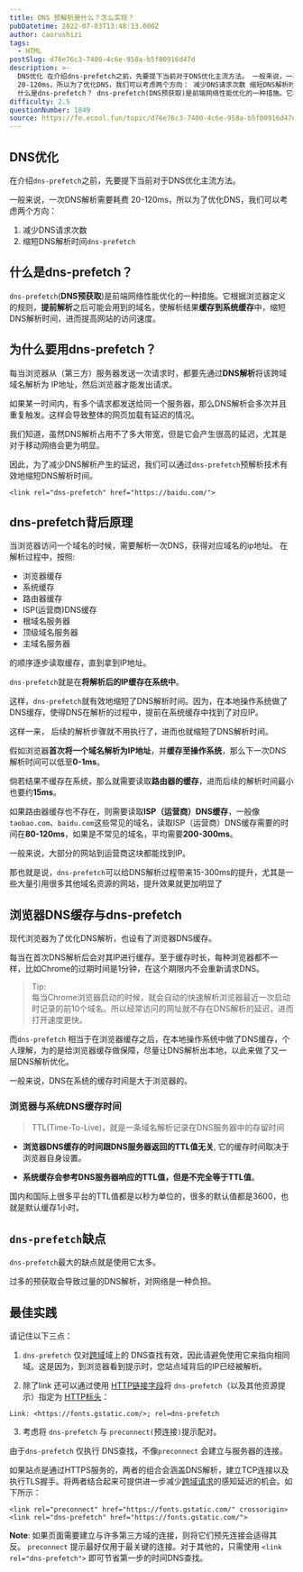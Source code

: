 ```yaml
---
title: DNS 预解析是什么？怎么实现？
pubDatetime: 2022-07-03T13:48:13.000Z
author: caorushizi
tags:
  - HTML
postSlug: d76e76c3-7400-4c6e-958a-b5f00916d47d
description: >-
  DNS优化 在介绍dns-prefetch之前，先要提下当前对于DNS优化主流方法。 一般来说，一次DNS解析需要耗费
  20-120ms，所以为了优化DNS，我们可以考虑两个方向： 减少DNS请求次数 缩短DNS解析时间dns-prefetch
  什么是dns-prefetch？ dns-prefetch(DNS预获取)是前端网络性能优化的一种措施。它根据浏览器定义的规则，提前解析之后可能会用到的域
difficulty: 2.5
questionNumber: 1849
source: https://fe.ecool.fun/topic/d76e76c3-7400-4c6e-958a-b5f00916d47d
---
```


## DNS优化

在介绍`dns-prefetch`之前，先要提下当前对于DNS优化主流方法。   

一般来说，一次DNS解析需要耗费 20-120ms，所以为了优化DNS，我们可以考虑两个方向：
1. 减少DNS请求次数
2. 缩短DNS解析时间`dns-prefetch`

## 什么是dns-prefetch？
`dns-prefetch`(**DNS预获取**)是前端网络性能优化的一种措施。它根据浏览器定义的规则，**提前解析**之后可能会用到的域名，使解析结果**缓存到系统缓存**中，缩短DNS解析时间，进而提高网站的访问速度。

## 为什么要用dns-prefetch？
每当浏览器从（第三方）服务器发送一次请求时，都要先通过**DNS解析**将该跨域域名解析为 IP地址，然后浏览器才能发出请求。  

如果某一时间内，有多个请求都发送给同一个服务器，那么DNS解析会多次并且重复触发。这样会导致整体的网页加载有延迟的情况。  

我们知道，虽然DNS解析占用不了多大带宽，但是它会产生很高的延迟，尤其是对于移动网络会更为明显。  

因此，为了减少DNS解析产生的延迟，我们可以通过`dns-prefetch`预解析技术有效地缩短DNS解析时间。

```
<link rel="dns-prefetch" href="https://baidu.com/"> 
```
## dns-prefetch背后原理
当浏览器访问一个域名的时候，需要解析一次DNS，获得对应域名的ip地址。
在解析过程中，按照:
- 浏览器缓存
- 系统缓存 
- 路由器缓存 
- ISP(运营商)DNS缓存 
- 根域名服务器 
- 顶级域名服务器 
- 主域名服务器

的顺序逐步读取缓存，直到拿到IP地址。

`dns-prefetch`就是在**将解析后的IP缓存在系统中**。  

这样，`dns-prefetch`就有效地缩短了DNS解析时间。因为，在本地操作系统做了DNS缓存，使得DNS在解析的过程中，提前在系统缓存中找到了对应IP。   

这样一来， 后续的解析步骤就不用执行了，进而也就缩短了DNS解析时间。

假如浏览器**首次将一个域名解析为IP地址**，并**缓存至操作系统**，那么下一次DNS解析时间可以低至**0-1ms**。   

倘若结果不缓存在系统，那么就需要读取**路由器的缓存**，进而后续的解析时间最小也要约**15ms**。  

如果路由器缓存也不存在，则需要读取**ISP（运营商）DNS缓存**，一般像`taobao.com`、`baidu.com`这些常见的域名，读取ISP（运营商）DNS缓存需要的时间在**80-120ms**，如果是不常见的域名，平均需要**200-300ms**。  

一般来说，大部分的网站到运营商这块都能找到IP。  

那也就是说，`dns-prefetch`可以给DNS解析过程带来15-300ms的提升，尤其是一些大量引用很多其他域名资源的网站，提升效果就更加明显了

## 浏览器DNS缓存与dns-prefetch

现代浏览器为了优化DNS解析，也设有了浏览器DNS缓存。  

每当在首次DNS解析后会对其IP进行缓存。至于缓存时长，每种浏览器都不一样，比如Chrome的过期时间是1分钟，在这个期限内不会重新请求DNS。
> Tip:  
> 每当Chrome浏览器启动的时候，就会自动的快速解析浏览器最近一次启动时记录的前10个域名。所以经常访问的网址就不存在DNS解析的延迟，进而打开速度更快。

而`dns-prefetch` 相当于在浏览器缓存之后，在本地操作系统中做了DNS缓存，个人理解，为的是给浏览器缓存做保障，尽量让DNS解析出本地，以此来做了又一层DNS解析优化。  

一般来说，DNS在系统的缓存时间是大于浏览器的。

### 浏览器与系统DNS缓存时间

> TTL(Time-To-Live)，就是一条域名解析记录在DNS服务器中的存留时间  
>
- **浏览器DNS缓存的时间跟DNS服务器返回的TTL值无关**, 它的缓存时间取决于浏览器自身设置。  

- **系统缓存会参考DNS服务器响应的TTL值，但是不完全等于TTL值**。

国内和国际上很多平台的TTL值都是以秒为单位的，很多的默认值都是3600，也就是默认缓存1小时。

## `dns-prefetch`缺点

`dns-prefetch`最大的缺点就是使用它太多。  

过多的预获取会导致过量的DNS解析，对网络是一种负担。


## 最佳实践

请记住以下三点：

1. `dns-prefetch` 仅对[跨域](https://developer.mozilla.org/zh-CN/docs/Web/HTTP/CORS)域上的 DNS查找有效，因此请避免使用它来指向相同域。这是因为，到浏览器看到提示时，您站点域背后的IP已经被解析。

2. 除了link 还可以通过使用 [HTTP链接字段](https://developer.mozilla.org/zh-CN/docs/Web/HTTP/Headers/Link)将 `dns-prefetch`（以及其他资源提示）指定为 [HTTP标头](https://developer.mozilla.org/zh-CN/docs/Web/HTTP/Headers)：

```
Link: <https://fonts.gstatic.com/>; rel=dns-prefetch
```

3. 考虑将 `dns-prefetch` 与 `preconnect(`预连接`)`提示配对。

由于`dns-prefetch` 仅执行 DNS查找，不像`preconnect` 会建立与服务器的连接。  

如果站点是通过HTTPS服务的，两者的组合会涵盖DNS解析，建立TCP连接以及执行TLS握手。将两者结合起来可提供进一步减少[跨域请求](https://developer.mozilla.org/zh-CN/docs/Web/HTTP/CORS)的感知延迟的机会。如下所示：

```
<link rel="preconnect" href="https://fonts.gstatic.com/" crossorigin>
<link rel="dns-prefetch" href="https://fonts.gstatic.com/">
```

**Note**: 如果页面需要建立与许多第三方域的连接，则将它们预先连接会适得其反。 `preconnect` 提示最好仅用于最关键的连接。对于其他的，只需使用 `<link rel="dns-prefetch">` 即可节省第一步的时间DNS查找。

